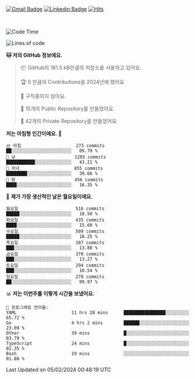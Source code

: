 [![Gmail Badge](https://img.shields.io/badge/-725psh@gmail.com-c14438?style=flat&logo=Gmail&logoColor=white&link=mailto:725psh@gmail.com)](mailto:725psh@gmail.com) 
[![Linkedin Badge](https://img.shields.io/badge/-soohanpark-0072b1?style=flat&logo=Linkedin&logoColor=white&link=https://www.linkedin.com/in/soohanpark/)](https://www.linkedin.com/in/soohanpark/) 
[![Hits](https://hits.seeyoufarm.com/api/count/incr/badge.svg?url=https%3A%2F%2Fgithub.com%2FSoohan-Park&count_bg=%23000000&title_bg=%23828282&icon=gradle.svg&icon_color=%23FFFFFF&title=Visited&edge_flat=false)](https://hits.seeyoufarm.com)  

<br />

<!--START_SECTION:waka-->
![Code Time](http://img.shields.io/badge/Code%20Time-1%2C611%20hrs%2037%20mins-blue)

![Lines of code](https://img.shields.io/badge/%EC%A0%80%EB%8A%94%20%EC%97%AC%ED%83%9C%EA%B9%8C%EC%A7%80%20-6.2%20million%20%EC%A4%84%EC%9D%98%20%EC%BD%94%EB%93%9C%EB%A5%BC%20%EC%9E%91%EC%84%B1%ED%96%88%EC%96%B4%EC%9A%94.-blue)

**🐱 저의 GitHub 정보에요.** 

> 📦 GitHub의 181.5 kB만큼의 저장소를 사용하고 있어요. 
 > 
> 🏆 0 만큼의 Contributions을 2024년에 했어요
 > 
> 🚫 구직중이지 않아요.
 > 
> 📜 15개의 Public Repository를 만들었어요. 
 > 
> 🔑 42개의 Private Repository를 만들었어요. 
 > 
**저는 아침형 인간이에요. 🐤** 

```text
🌞 아침                     273 commits         ██░░░░░░░░░░░░░░░░░░░░░░░   09.79 % 
🌆 낮　                     1205 commits        ███████████░░░░░░░░░░░░░░   43.21 % 
🌃 저녁                     855 commits         ████████░░░░░░░░░░░░░░░░░   30.66 % 
🌙 밤　                     456 commits         ████░░░░░░░░░░░░░░░░░░░░░   16.35 % 
```
📅 **제가 가장 생산적인 날은 월요일이에요.** 

```text
월요일                      516 commits         █████░░░░░░░░░░░░░░░░░░░░   18.50 % 
화요일                      435 commits         ████░░░░░░░░░░░░░░░░░░░░░   15.60 % 
수요일                      509 commits         █████░░░░░░░░░░░░░░░░░░░░   18.25 % 
목요일                      387 commits         ███░░░░░░░░░░░░░░░░░░░░░░   13.88 % 
금요일                      370 commits         ███░░░░░░░░░░░░░░░░░░░░░░   13.27 % 
토요일                      294 commits         ███░░░░░░░░░░░░░░░░░░░░░░   10.54 % 
일요일                      278 commits         ██░░░░░░░░░░░░░░░░░░░░░░░   09.97 % 
```


📊 **저는 이번주를 이렇게 시간을 보냈어요.** 

```text
💬 프로그래밍 언어들: 
YAML                     11 hrs 28 mins      ████████████████░░░░░░░░░   65.72 % 
Go                       4 hrs 2 mins        ██████░░░░░░░░░░░░░░░░░░░   23.09 % 
Other                    39 mins             █░░░░░░░░░░░░░░░░░░░░░░░░   03.79 % 
TypeScript               24 mins             █░░░░░░░░░░░░░░░░░░░░░░░░   02.35 % 
Bash                     19 mins             ░░░░░░░░░░░░░░░░░░░░░░░░░   01.88 % 
```


 Last Updated on 05/02/2024 00:48:19 UTC
<!--END_SECTION:waka-->
